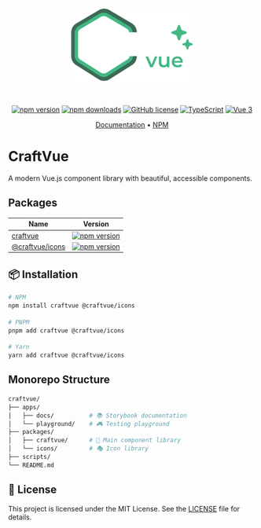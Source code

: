 <div align="center">
  <img src="./public/Logo.svg" alt="CraftVue Logo" width="250" height="auto" />

  &nbsp;

[![npm version](https://img.shields.io/npm/v/craftvue?style=plastic&colorA=ffe1a5&colorB=836440)](https://www.npmjs.com/package/craftvue)
[![npm downloads](https://img.shields.io/npm/dm/craftvue?style=plastic&colorA=ffe1a5&colorB=836440)](https://www.npmjs.com/package/craftvue)
[![GitHub license](https://img.shields.io/github/license/matmon12/craftvue?style=plastic&colorA=ffe1a5&colorB=836440)](https://github.com/matmon12/craftvue/blob/main/LICENSE)
[![TypeScript](https://img.shields.io/badge/TypeScript-Ready-blue?style=plastic&colorA=ffe1a5&colorB=836440)](https://www.typescriptlang.org/)
[![Vue 3](https://img.shields.io/badge/Vue-3.x-green?style=plastic&colorA=ffe1a5&colorB=836440)](https://vuejs.org/)

<a href="https://matmon12.github.io/craftvue/">Documentation</a> • <a href="https://www.npmjs.com/package/craftvue">NPM</a>

</div>

# CraftVue

A modern Vue.js component library with beautiful, accessible components.

## Packages

| Name                                                                             | Version                                                                                                                    |
| -------------------------------------------------------------------------------- | -------------------------------------------------------------------------------------------------------------------------- |
| [craftvue](https://github.com/matmon12/craftvue/tree/main/packages/craftvue)     | [![npm version](https://img.shields.io/npm/v/craftvue?style=for-the-badge&colorA=ffe1a5&colorB=836440)](https://www.npmjs.com/package/craftvue)               |
| [@craftvue/icons](https://github.com/matmon12/craftvue/tree/main/packages/icons) | [![npm version](https://img.shields.io/npm/v/@craftvue/icons?style=for-the-badge&colorA=ffe1a5&colorB=836440)](https://www.npmjs.com/package/@craftvue/icons) |

## 📦 Installation

```bash
# NPM
npm install craftvue @craftvue/icons

# PNPM
pnpm add craftvue @craftvue/icons

# Yarn
yarn add craftvue @craftvue/icons
```

## Monorepo Structure

```bash
craftvue/
├── apps/
│   ├── docs/          # 📚 Storybook documentation
│   └── playground/    # 🎮 Testing playground
├── packages/
│   ├── craftvue/      # 🎨 Main component library
│   └── icons/         # 🎭 Icon library
├── scripts/
└── README.md
```

## 📄 License

This project is licensed under the MIT License. See the [LICENSE](LICENSE) file for details.
